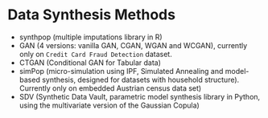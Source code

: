 # Data Synthesis Methods

- synthpop (multiple imputations library in R)
- GAN (4 versions: vanilla GAN, CGAN, WGAN and WCGAN), currently only on `Credit Card Fraud Detection` dataset.
- CTGAN (Conditional GAN for Tabular data)
- simPop (micro-simulation using IPF, Simulated Annealing and model-based synthesis, designed for datasets with household structure). Currently only on embedded Austrian census data set)
- SDV (Synthetic Data Vault, parametric model synthesis library in Python, using the multivariate version of the Gaussian Copula)
